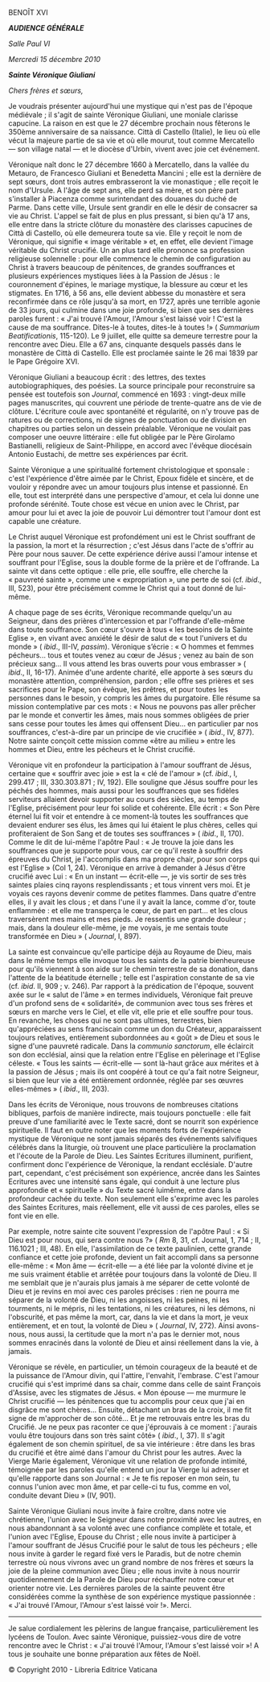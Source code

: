 BENOÎT XVI

***AUDIENCE GÉNÉRALE***

*Salle Paul VI*

*Mercredi 15 décembre 2010*

***Sainte Véronique Giuliani***

*Chers frères et sœurs,*

Je voudrais présenter aujourd'hui une mystique qui n'est pas de l'époque médiévale ; il s'agit de sainte Véronique Giuliani, une moniale clarisse capucine. La raison en est que le 27 décembre prochain nous fêterons le 350ème anniversaire de sa naissance. Città di Castello (Italie), le lieu où elle vécut la majeure partie de sa vie et où elle mourut, tout comme Mercatello — son village natal — et le diocèse d'Urbin, vivent avec joie cet événement.

Véronique naît donc le 27 décembre 1660 à Mercatello, dans la vallée du Metauro, de Francesco Giuliani et Benedetta Mancini ; elle est la dernière de sept sœurs, dont trois autres embrasseront la vie monastique ; elle reçoit le nom d'Ursule. A l'âge de sept ans, elle perd sa mère, et son père part s'installer à Piacenza comme surintendant des douanes du duché de Parme. Dans cette ville, Ursule sent grandir en elle le désir de consacrer sa vie au Christ. L'appel se fait de plus en plus pressant, si bien qu'à 17 ans, elle entre dans la stricte clôture du monastère des clarisses capucines de Città di Castello, où elle demeurera toute sa vie. Elle y reçoit le nom de Véronique, qui signifie « image véritable » et, en effet, elle devient l'image véritable du Christ crucifié. Un an plus tard elle prononce sa profession religieuse solennelle : pour elle commence le chemin de configuration au Christ à travers beaucoup de pénitences, de grandes souffrances et plusieurs expériences mystiques liées à la Passion de Jésus : le couronnement d'épines, le mariage mystique, la blessure au cœur et les stigmates. En 1716, à 56 ans, elle devient abbesse du monastère et sera reconfirmée dans ce rôle jusqu'à sa mort, en 1727, après une terrible agonie de 33 jours, qui culmine dans une joie profonde, si bien que ses dernières paroles furent : « J'ai trouvé l'Amour, l'Amour s'est laissé voir ! C'est la cause de ma souffrance. Dites-le à toutes, dites-le à toutes !» ( *Summarium Beatificationis*, 115-120). Le 9 juillet, elle quitte sa demeure terrestre pour la rencontre avec Dieu. Elle a 67 ans, cinquante desquels passés dans le monastère de Città di Castello. Elle est proclamée sainte le 26 mai 1839 par le Pape Grégoire XVI.

Véronique Giuliani a beaucoup écrit : des lettres, des textes autobiographiques, des poésies. La source principale pour reconstruire sa pensée est toutefois son *Journal*, commencé en 1693 : vingt-deux mille pages manuscrites, qui couvrent une période de trente-quatre ans de vie de clôture. L'écriture coule avec spontanéité et régularité, on n'y trouve pas de ratures ou de corrections, ni de signes de ponctuation ou de division en chapitres ou parties selon un dessein préalable. Véronique ne voulait pas composer une oeuvre littéraire : elle fut obligée par le Père Girolamo Bastianelli, religieux de Saint-Philippe, en accord avec l'évêque diocésain Antonio Eustachi, de mettre ses expériences par écrit.

Sainte Véronique a une spiritualité fortement christologique et sponsale : c'est l'expérience d'être aimée par le Christ, Epoux fidèle et sincère, et de vouloir y répondre avec un amour toujours plus intense et passionné. En elle, tout est interprété dans une perspective d'amour, et cela lui donne une profonde sérénité. Toute chose est vécue en union avec le Christ, par amour pour lui et avec la joie de pouvoir Lui démontrer tout l'amour dont est capable une créature.

Le Christ auquel Véronique est profondément uni est le Christ souffrant de la passion, la mort et la résurrection ; c'est Jésus dans l'acte de s'offrir au Père pour nous sauver. De cette expérience dérive aussi l'amour intense et souffrant pour l'Eglise, sous la double forme de la prière et de l'offrande. La sainte vit dans cette optique : elle prie, elle souffre, elle cherche la « pauvreté sainte », comme une « expropriation », une perte de soi (cf. *ibid*., III, 523), pour être précisément comme le Christ qui a tout donné de lui-même.

A chaque page de ses écrits, Véronique recommande quelqu'un au Seigneur, dans des prières d'intercession et par l'offrande d'elle-même dans toute souffrance. Son cœur s'ouvre à tous « les besoins de la Sainte Eglise », en vivant avec anxiété le désir de salut de « tout l'univers et du monde » ( *ibid*., III-IV, *passim*). Véronique s’écrie : « O hommes et femmes pécheurs... tous et toutes venez au cœur de Jésus ; venez au bain de son précieux sang... Il vous attend les bras ouverts pour vous embrasser » ( *ibid*., II, 16-17). Animée d'une ardente charité, elle apporte à ses sœurs du monastère attention, compréhension, pardon ; elle offre ses prières et ses sacrifices pour le Pape, son évêque, les prêtres, et pour toutes les personnes dans le besoin, y compris les âmes du purgatoire. Elle résume sa mission contemplative par ces mots : « Nous ne pouvons pas aller prêcher par le monde et convertir les âmes, mais nous sommes obligées de prier sans cesse pour toutes les âmes qui offensent Dieu... en particulier par nos souffrances, c'est-à-dire par un principe de vie crucifiée » ( *ibid*., IV, 877). Notre sainte conçoit cette mission comme «être au milieu » entre les hommes et Dieu, entre les pécheurs et le Christ crucifié.

Véronique vit en profondeur la participation à l'amour souffrant de Jésus, certaine que « souffrir avec joie » est la « clé de l'amour » (cf. *ibid*., I, 299.417 ; III, 330.303.871 ; IV, 192). Elle souligne que Jésus souffre pour les péchés des hommes, mais aussi pour les souffrances que ses fidèles serviteurs allaient devoir supporter au cours des siècles, au temps de l'Eglise, précisément pour leur foi solide et cohérente. Elle écrit : « Son Père éternel lui fit voir et entendre à ce moment-là toutes les souffrances que devaient endurer ses élus, les âmes qui lui étaient le plus chères, celles qui profiteraient de Son Sang et de toutes ses souffrances » ( *ibid*., II, 170). Comme le dit de lui-même l'apôtre Paul : « Je trouve la joie dans les souffrances que je supporte pour vous, car ce qu'il reste à souffrir des épreuves du Christ, je l'accomplis dans ma propre chair, pour son corps qui est l'Eglise » (Col 1, 24). Véronique en arrive à demander à Jésus d'être crucifié avec Lui : « En un instant — écrit-elle —, je vis sortir de ses très saintes plaies cinq rayons resplendissants ; et tous vinrent vers moi. Et je voyais ces rayons devenir comme de petites flammes. Dans quatre d'entre elles, il y avait les clous ; et dans l'une il y avait la lance, comme d'or, toute enflammée : et elle me transperça le cœur, de part en part... et les clous traversèrent mes mains et mes pieds. Je ressentis une grande douleur ; mais, dans la douleur elle-même, je me voyais, je me sentais toute transformée en Dieu » ( *Journal*, I, 897).

La sainte est convaincue qu'elle participe déjà au Royaume de Dieu, mais dans le même temps elle invoque tous les saints de la patrie bienheureuse pour qu'ils viennent à son aide sur le chemin terrestre de sa donation, dans l'attente de la béatitude éternelle ; telle est l'aspiration constante de sa vie (cf. *ibid*. II, 909 ; v. 246). Par rapport à la prédication de l'époque, souvent axée sur le « salut de l'âme » en termes individuels, Véronique fait preuve d'un profond sens de « solidarité», de communion avec tous ses frères et sœurs en marche vers le Ciel, et elle vit, elle prie et elle souffre pour tous. En revanche, les choses qui ne sont pas ultimes, terrestres, bien qu'appréciées au sens franciscain comme un don du Créateur, apparaissent toujours relatives, entièrement subordonnées au « goût » de Dieu et sous le signe d'une pauvreté radicale. Dans la *communio sanctorum*, elle éclaircit son don ecclésial, ainsi que la relation entre l'Eglise en pèlerinage et l'Eglise céleste. « Tous les saints — écrit-elle — sont là-haut grâce aux mérites et à la passion de Jésus ; mais ils ont coopéré à tout ce qu'a fait notre Seigneur, si bien que leur vie a été entièrement ordonnée, réglée par ses œuvres elles-mêmes » ( *ibid*., III, 203).

Dans les écrits de Véronique, nous trouvons de nombreuses citations bibliques, parfois de manière indirecte, mais toujours ponctuelle : elle fait preuve d'une familiarité avec le Texte sacré, dont se nourrit son expérience spirituelle. Il faut en outre noter que les moments forts de l'expérience mystique de Véronique ne sont jamais séparés des événements salvifiques célébrés dans la liturgie, où trouvent une place particulière la proclamation et l'écoute de la Parole de Dieu. Les Saintes Ecritures illuminent, purifient, confirment donc l'expérience de Véronique, la rendant ecclésiale. D'autre part, cependant, c'est précisément son expérience, ancrée dans les Saintes Ecritures avec une intensité sans égale, qui conduit à une lecture plus approfondie et « spirituelle » du Texte sacré luimême, entre dans la profondeur cachée du texte. Non seulement elle s'exprime avec les paroles des Saintes Ecritures, mais réellement, elle vit aussi de ces paroles, elles se font vie en elle.

Par exemple, notre sainte cite souvent l'expression de l'apôtre Paul : « Si Dieu est pour nous, qui sera contre nous ?» ( *Rm* 8, 31, cf. Journal, 1, 714 ; II, 116.1021 ; III, 48). En elle, l'assimilation de ce texte paulinien, cette grande confiance et cette joie profonde, devient un fait accompli dans sa personne elle-même : « Mon âme — écrit-elle — a été liée par la volonté divine et je me suis vraiment établie et arrêtée pour toujours dans la volonté de Dieu. Il me semblait que je n'aurais plus jamais à me séparer de cette volonté de Dieu et je revins en moi avec ces paroles précises : rien ne pourra me séparer de la volonté de Dieu, ni les angoisses, ni les peines, ni les tourments, ni le mépris, ni les tentations, ni les créatures, ni les démons, ni l'obscurité, et pas même la mort, car, dans la vie et dans la mort, je veux entièrement, et en tout, la volonté de Dieu » ( *Journal*, IV, 272). Ainsi avons-nous, nous aussi, la certitude que la mort n'a pas le dernier mot, nous sommes enracinés dans la volonté de Dieu et ainsi réellement dans la vie, à jamais.

Véronique se révèle, en particulier, un témoin courageux de la beauté et de la puissance de l'Amour divin, qui l'attire, l'envahit, l'embrase. C'est l'amour crucifié qui s'est imprimé dans sa chair, comme dans celle de saint François d'Assise, avec les stigmates de Jésus. « Mon épouse — me murmure le Christ crucifié — les pénitences que tu accomplis pour ceux que j'ai en disgrâce me sont chères... Ensuite, détachant un bras de la croix, il me fit signe de m'approcher de son côté... Et je me retrouvais entre les bras du Crucifié. Je ne peux pas raconter ce que j'éprouvais à ce moment : j'aurais voulu être toujours dans son très saint côté» ( *ibid*., I, 37). Il s'agit également de son chemin spirituel, de sa vie intérieure : être dans les bras du crucifié et être aimé dans l'amour du Christ pour les autres. Avec la Vierge Marie également, Véronique vit une relation de profonde intimité, témoignée par les paroles qu'elle entend un jour la Vierge lui adresser et qu'elle rapporte dans son Journal : « Je te fis reposer en mon sein, tu connus l'union avec mon âme, et par celle-ci tu fus, comme en vol, conduite devant Dieu » (IV, 901).

Sainte Véronique Giuliani nous invite à faire croître, dans notre vie chrétienne, l'union avec le Seigneur dans notre proximité avec les autres, en nous abandonnant à sa volonté avec une confiance complète et totale, et l'union avec l'Eglise, Epouse du Christ ; elle nous invite à participer à l'amour souffrant de Jésus Crucifié pour le salut de tous les pécheurs ; elle nous invite à garder le regard fixé vers le Paradis, but de notre chemin terrestre où nous vivrons avec un grand nombre de nos frères et sœurs la joie de la pleine communion avec Dieu ; elle nous invite à nous nourrir quotidiennement de la Parole de Dieu pour réchauffer notre cœur et orienter notre vie. Les dernières paroles de la sainte peuvent être considérées comme la synthèse de son expérience mystique passionnée : « J'ai trouvé l'Amour, l'Amour s'est laissé voir !». Merci.

* * *

Je salue cordialement les pèlerins de langue française, particulièrement les lycéens de Toulon. Avec sainte Véronique, puissiez-vous dire de votre rencontre avec le Christ : « J'ai trouvé l'Amour, l'Amour s'est laissé voir »! A tous je souhaite une bonne préparation aux fêtes de Noël.

© Copyright 2010 - Libreria Editrice Vaticana